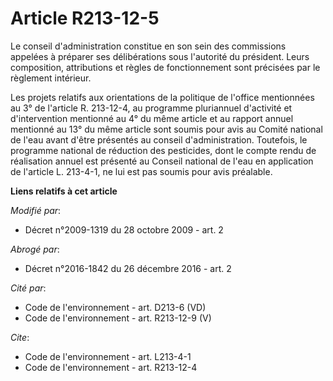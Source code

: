 # Article R213-12-5

Le conseil d'administration constitue en son sein des commissions appelées à préparer ses délibérations sous l'autorité du
président. Leurs composition, attributions et règles de fonctionnement sont précisées par le règlement intérieur. 

Les projets relatifs aux orientations de la politique de l'office mentionnées au 3° de l'article R. 213-12-4, au programme
pluriannuel d'activité et d'intervention mentionné au 4° du même article et au rapport annuel mentionné au 13° du même
article sont soumis pour avis au Comité national de l'eau avant d'être présentés au conseil d'administration. Toutefois, le
programme national de réduction des pesticides, dont le compte rendu de réalisation annuel est présenté au Conseil national
de l'eau en application de l'article L. 213-4-1, ne lui est pas soumis pour avis préalable.

**Liens relatifs à cet article**

_Modifié par_:

  - Décret n°2009-1319 du 28 octobre 2009 - art. 2

_Abrogé par_:

  - Décret n°2016-1842 du 26 décembre 2016 - art. 2

_Cité par_:

  - Code de l'environnement - art. D213-6 (VD)
  - Code de l'environnement - art. R213-12-9 (V)

_Cite_:

  - Code de l'environnement - art. L213-4-1
  - Code de l'environnement - art. R213-12-4
